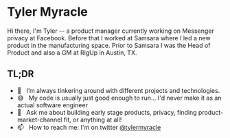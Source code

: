 **Tyler Myracle**
==================

Hi there, I'm Tyler -- a product manager currently working on Messenger privacy at Facebook. Before that I worked at Samsara where I led a new product in the manufacturing space. Prior to Samsara I was the Head of Product and also a GM at RigUp in Austin, TX.   
  
  
**TL;DR**
---------

- 🔨 &nbsp; I’m always tinkering around with different projects and technologies.
- 😅 &nbsp; My code is usually just good enough to run... I'd never make it as an actual software engineer
- 💬 &nbsp; Ask me about building early stage products, privacy, finding product-market-channel fit, or anything at all!
- 📫 &nbsp; How to reach me: I'm on twitter [@tylermyracle](https://www.twitter.com/tylermyracle)

<!--
**tmyracle/tmyracle** is a ✨ _special_ ✨ repository because its `README.md` (this file) appears on your GitHub profile.

Here are some ideas to get you started:

- 🔭 I’m currently working on ...
- 🌱 I’m currently learning ...
- 👯 I’m looking to collaborate on ...
- 🤔 I’m looking for help with ...
- 💬 Ask me about ...
- 📫 How to reach me: ...
- 😄 Pronouns: ...
- ⚡ Fun fact: ...
-->
